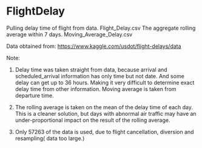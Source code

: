 # FlightDelay

Pulling delay time of flight from data.
Flight_Delay.csv
The aggregate rolling average within 7 days.
Moving_Average_Delay.csv

Data obtained from: https://www.kaggle.com/usdot/flight-delays/data


Note:
1. Delay time was taken straight from data, because arrival and scheduled_arrival information has only time but not date. And some delay can get up to 36 hours. Making it very difficult to determine exact delay time from other information. Moving average is taken from departure time.

2. The rolling average is taken on the mean of the delay time of each day. This is a cleaner solution, but days with abnormal air traffic may have an under-proportional impact on the result of the rolling average.

3. Only 57263 of the data is used, due to flight cancellation, diversion and resampling( data too large.)
